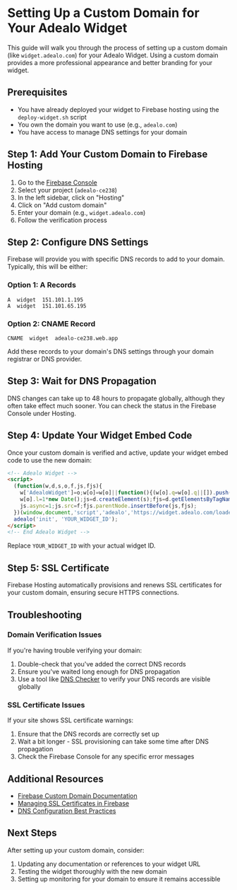 # Setting Up a Custom Domain for Your Adealo Widget

This guide will walk you through the process of setting up a custom domain (like `widget.adealo.com`) for your Adealo Widget. Using a custom domain provides a more professional appearance and better branding for your widget.

## Prerequisites

- You have already deployed your widget to Firebase hosting using the `deploy-widget.sh` script
- You own the domain you want to use (e.g., `adealo.com`)
- You have access to manage DNS settings for your domain

## Step 1: Add Your Custom Domain to Firebase Hosting

1. Go to the [Firebase Console](https://console.firebase.google.com/)
2. Select your project (`adealo-ce238`)
3. In the left sidebar, click on "Hosting"
4. Click on "Add custom domain"
5. Enter your domain (e.g., `widget.adealo.com`)
6. Follow the verification process

## Step 2: Configure DNS Settings

Firebase will provide you with specific DNS records to add to your domain. Typically, this will be either:

### Option 1: A Records

```
A  widget  151.101.1.195
A  widget  151.101.65.195
```

### Option 2: CNAME Record

```
CNAME  widget  adealo-ce238.web.app
```

Add these records to your domain's DNS settings through your domain registrar or DNS provider.

## Step 3: Wait for DNS Propagation

DNS changes can take up to 48 hours to propagate globally, although they often take effect much sooner. You can check the status in the Firebase Console under Hosting.

## Step 4: Update Your Widget Embed Code

Once your custom domain is verified and active, update your widget embed code to use the new domain:

```html
<!-- Adealo Widget -->
<script>
  (function(w,d,s,o,f,js,fjs){
    w['AdealoWidget']=o;w[o]=w[o]||function(){(w[o].q=w[o].q||[]).push(arguments)};
    w[o].l=1*new Date();js=d.createElement(s);fjs=d.getElementsByTagName(s)[0];
    js.async=1;js.src=f;fjs.parentNode.insertBefore(js,fjs);
  })(window,document,'script','adealo','https://widget.adealo.com/loader.js');
  adealo('init', 'YOUR_WIDGET_ID');
</script>
<!-- End Adealo Widget -->
```

Replace `YOUR_WIDGET_ID` with your actual widget ID.

## Step 5: SSL Certificate

Firebase Hosting automatically provisions and renews SSL certificates for your custom domain, ensuring secure HTTPS connections.

## Troubleshooting

### Domain Verification Issues

If you're having trouble verifying your domain:

1. Double-check that you've added the correct DNS records
2. Ensure you've waited long enough for DNS propagation
3. Use a tool like [DNS Checker](https://dnschecker.org/) to verify your DNS records are visible globally

### SSL Certificate Issues

If your site shows SSL certificate warnings:

1. Ensure that the DNS records are correctly set up
2. Wait a bit longer - SSL provisioning can take some time after DNS propagation
3. Check the Firebase Console for any specific error messages

## Additional Resources

- [Firebase Custom Domain Documentation](https://firebase.google.com/docs/hosting/custom-domain)
- [Managing SSL Certificates in Firebase](https://firebase.google.com/docs/hosting/custom-domain#ssl)
- [DNS Configuration Best Practices](https://support.google.com/domains/answer/3290309)

## Next Steps

After setting up your custom domain, consider:

1. Updating any documentation or references to your widget URL
2. Testing the widget thoroughly with the new domain
3. Setting up monitoring for your domain to ensure it remains accessible
